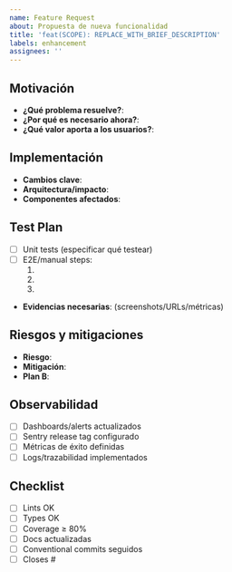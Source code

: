 ```yaml
---
name: Feature Request
about: Propuesta de nueva funcionalidad
title: 'feat(SCOPE): REPLACE_WITH_BRIEF_DESCRIPTION'
labels: enhancement
assignees: ''
---
```


<!-- 
🚨 IMPORTANTE: Reemplaza el título con un scope válido y descripción específica
Formato: feat(scope): descripción breve
Scopes válidos: core, ui, api, auth, db, deploy, config, docs, test, avbetos, tryonme, tryonyou, health, workflow

Ejemplos válidos:
- feat(tryonme): add virtual wardrobe feature
- feat(ui): implement responsive navigation
- feat(api): add recommendation endpoints
-->

## Motivación
<!-- Describe el problema que esta funcionalidad resuelve -->
- **¿Qué problema resuelve?**: 
- **¿Por qué es necesario ahora?**: 
- **¿Qué valor aporta a los usuarios?**: 

## Implementación
<!-- Detalla los cambios técnicos propuestos -->
- **Cambios clave**: 
- **Arquitectura/impacto**: 
- **Componentes afectados**: 

## Test Plan
- [ ] Unit tests (especificar qué testear)
- [ ] E2E/manual steps:
  1. <!-- Paso específico -->
  2. <!-- Paso específico -->
  3. <!-- Paso específico -->
- **Evidencias necesarias**: (screenshots/URLs/métricas)

## Riesgos y mitigaciones
- **Riesgo**: <!-- Riesgo técnico o de negocio -->
- **Mitigación**: <!-- Cómo mitigar el riesgo -->
- **Plan B**: <!-- Alternativa si la implementación falla -->

## Observabilidad
- [ ] Dashboards/alerts actualizados
- [ ] Sentry release tag configurado
- [ ] Métricas de éxito definidas
- [ ] Logs/trazabilidad implementados

## Checklist
- [ ] Lints OK
- [ ] Types OK  
- [ ] Coverage ≥ 80%
- [ ] Docs actualizadas
- [ ] Conventional commits seguidos
- [ ] Closes #<!-- número del issue relacionado -->